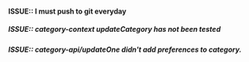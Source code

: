 
#### ISSUE:: I must push to git everyday
##### ISSUE:: category-context updateCategory has not been tested
##### ISSUE:: category-api/updateOne didn't add preferences to category.
